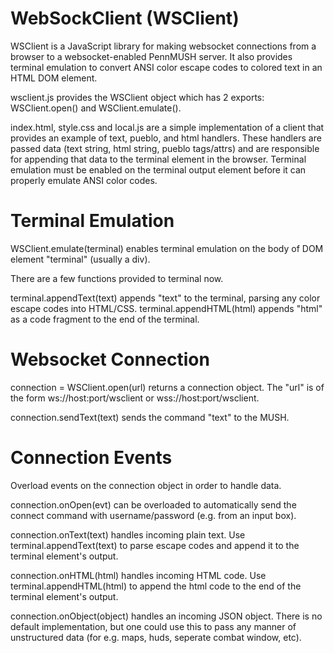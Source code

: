 # WebSockClient (WSClient)

WSClient is a JavaScript library for making websocket connections from a browser to a websocket-enabled PennMUSH server. It also provides terminal emulation to convert ANSI color escape codes to colored text in an HTML DOM element.

wsclient.js provides the WSClient object which has 2 exports: WSClient.open() and WSClient.emulate().

index.html, style.css and local.js are a simple implementation of a client that provides an example of text, pueblo, and html handlers. These handlers are passed data (text string, html string, pueblo tags/attrs) and are responsible for appending that data to the terminal element in the browser. Terminal emulation must be enabled on the terminal output element before it can properly emulate ANSI color codes.

# Terminal Emulation
WSClient.emulate(terminal) enables terminal emulation on the body of DOM element "terminal" (usually a div).

There are a few functions provided to terminal now.

terminal.appendText(text) appends "text" to the terminal, parsing any color escape codes into HTML/CSS.
terminal.appendHTML(html) appends "html" as a code fragment to the end of the terminal.

# Websocket Connection
connection = WSClient.open(url) returns a connection object. The "url" is of the form ws://host:port/wsclient or wss://host:port/wsclient. 

connection.sendText(text) sends the command "text" to the MUSH.

# Connection Events
Overload events on the connection object in order to handle data.

connection.onOpen(evt) can be overloaded to automatically send the connect command with username/password (e.g. from an input box).

connection.onText(text) handles incoming plain text. Use terminal.appendText(text) to parse escape codes and append it to the terminal element's output.

connection.onHTML(html) handles incoming HTML code. Use terminal.appendHTML(html) to append the html code to the end of the terminal element's output.

connection.onObject(object) handles an incoming JSON object. There is no default implementation, but one could use this to pass any manner of unstructured data (for e.g. maps, huds, seperate combat window, etc).
